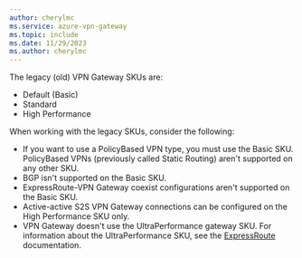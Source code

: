 ```yaml
---
author: cherylmc
ms.service: azure-vpn-gateway
ms.topic: include
ms.date: 11/29/2023
ms.author: cherylmc
---
```

The legacy (old) VPN Gateway SKUs are:

* Default (Basic)
* Standard
* High Performance

When working with the legacy SKUs, consider the following:

* If you want to use a PolicyBased VPN type, you must use the Basic SKU. PolicyBased VPNs (previously called Static Routing) aren't supported on any other SKU.
* BGP isn't supported on the Basic SKU.
* ExpressRoute-VPN Gateway coexist configurations aren't supported on the Basic SKU.
* Active-active S2S VPN Gateway connections can be configured on the High Performance SKU only.
* VPN Gateway doesn't use the UltraPerformance gateway SKU. For information about the UltraPerformance SKU, see the [ExpressRoute](../articles/expressroute/expressroute-about-virtual-network-gateways.md) documentation.